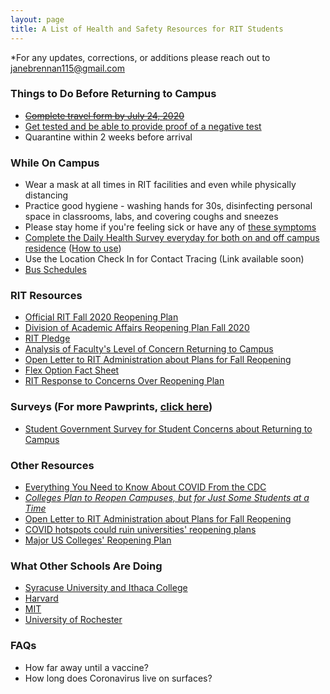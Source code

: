 ```yaml
---
layout: page
title: A List of Health and Safety Resources for RIT Students
---
```


\*For any updates, corrections, or additions please reach out to [janebrennan115@gmail.com](mailto:janebrennan115@gmail.com)

### Things to Do Before Returning to Campus

- [~~Complete travel form by July 24, 2020~~](https://mylife.rit.edu/StarRezPortalX/99AE77D5/10/724/Online_Forms-Location_Returning_F)
- [Get tested and be able to provide proof of a negative test](https://coronavirus.health.ny.gov/find-test-site-near-you)
- Quarantine within 2 weeks before arrival

### While On Campus

- Wear a mask at all times in RIT facilities and even while physically distancing
- Practice good hygiene - washing hands for 30s, disinfecting personal space in classrooms, labs, and covering coughs and sneezes
- Please stay home if you&#39;re feeling sick or have any of [these symptoms](https://www.cdc.gov/coronavirus/2019-ncov/symptoms-testing/symptoms.html)
- [Complete the Daily Health Survey everyday for both on and off campus residence](https://dailyhealth.rit.edu/assessment) ([How to use](https://www.rit.edu/news/rit-launches-daily-health-screen-monitoring-covid-19-symptoms))
- Use the Location Check In for Contact Tracing (Link available soon)
- [Bus Schedules](https://www.rit.edu/fa/parking/transportation/bus)

### RIT Resources

- [Official RIT Fall 2020 Reopening Plan](https://www.rit.edu/ready/sites/rit.edu.ready/files/docs/RIT-Fall-2020-reopening-plan-072120.pdf)
- [Division of Academic Affairs Reopening Plan Fall 2020](https://www.rit.edu/academicaffairs/academicprogrammgmnt/sites/rit.edu.academicaffairs.academicprogrammgmnt/files/Academic_Affairs_Reopen_Plan_Fall_2020.pdf)
- [RIT Pledge](https://www.rit.edu/ready/pledge)
- [Analysis of Faculty&#39;s Level of Concern Returning to Campus](https://www.docdroid.net/jO9rTAQ/analysis-of-faculty-survey-1-7-2020-pdf)
- [Open Letter to RIT Administration about Plans for Fall Reopening](https://docs.google.com/forms/d/e/1FAIpQLScCYKYOdWE4PySrRzx_a7AMqZJCowowUghX-8Ioe5EtBHdquw/viewform?fbclid=IwAR3K8t1r3thl4Uaq_HHPiXGx35b9sr4GUIkGY3Jlw4p4-Vy09Uf19-mlB_w&amp;fbzx=4432093535858785934)
- [Flex Option Fact Sheet](https://i.redd.it/g5ohiv3mzwc51.jpg)
- [RIT Response to Concerns Over Reopening Plan](https://www.rochesterfirst.com/back-to-school-coronavirus-facts-first/rit-responds-to-concerns-over-in-person-reopening-plan/)

### Surveys (For more Pawprints, [click here](https://pawprints.rit.edu/))

- [Student Government Survey for Student Concerns about Returning to Campus](https://rit.az1.qualtrics.com/jfe/form/SV_cI6UlBHc1GiNC7j)

### Other Resources

- [Everything You Need to Know About COVID From the CDC](https://www.cdc.gov/coronavirus/2019-nCoV/index.html)
- [_Colleges Plan to Reopen Campuses, but for Just Some Students at a Time_](https://www.nytimes.com/2020/07/06/us/coronavirus-universities-colleges-reopening.html)
- [Open Letter to RIT Administration about Plans for Fall Reopening](https://docs.google.com/forms/d/e/1FAIpQLScCYKYOdWE4PySrRzx_a7AMqZJCowowUghX-8Ioe5EtBHdquw/viewform?fbclid=IwAR3K8t1r3thl4Uaq_HHPiXGx35b9sr4GUIkGY3Jlw4p4-Vy09Uf19-mlB_w&amp;fbzx=4432093535858785934)
- [COVID hotspots could ruin universities&#39; reopening plans](https://www.usatoday.com/story/news/education/2020/07/23/college-fall-2020-semester-covid-reopening-bar-frat/5486321002/)
- [Major US Colleges&#39; Reopening Plan](https://www.businessinsider.com/how-major-us-colleges-plan-reopen-for-fall-2020-semester-2020-5)

### What Other Schools Are Doing

- [Syracuse University and Ithaca College](https://cnycentral.com/news/local/syracuse-university-ithaca-college-announce-changes-for-fall-semester)
- [Harvard](https://www.marketwatch.com/story/as-pandemic-rages-prominent-colleges-announce-online-semesters-11594130062)
- [MIT](http://news.mit.edu/2020/plans-fall-2020-semester-0707)
- [University of Rochester](https://www.rochester.edu/coronavirus-update/restart-and-recovery/)

### FAQs

- How far away until a vaccine?
- How long does Coronavirus live on surfaces?



